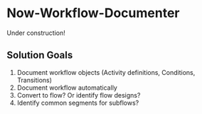 # Now-Workflow-Documenter

Under construction!

## Solution Goals
1. Document workflow objects (Activity definitions, Conditions, Transitions)
2. Document workflow automatically
3. Convert to flow? Or identify flow designs?
4. Identify common segments for subflows?
